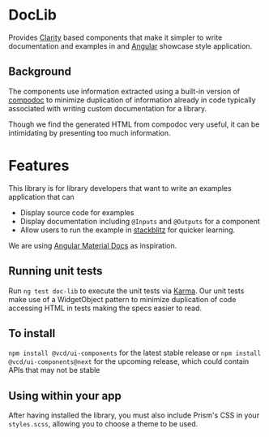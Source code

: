 # DocLib

Provides [Clarity](https://clarity.design/) based components that make it simpler to write documentation and examples in
and [Angular](https://angular.io/) showcase style application.

## Background

The components use information extracted using a built-in version of [compodoc](https://compodoc.app/) to minimize
duplication of information already in code typically associated with writing custom documentation for a library.

Though we find the generated HTML from compodoc very useful, it can be intimidating by presenting too much information.

# Features

This library is for library developers that want to write an examples application that can

-   Display source code for examples
-   Display documentation including `@Inputs` and `@Outputs` for a component
-   Allow users to run the example in [stackblitz](https://stackblitz.com/) for quicker learning.

We are using [Angular Material Docs](https://material.angular.io/components) as inspiration.

## Running unit tests

Run `ng test doc-lib` to execute the unit tests via [Karma](https://karma-runner.github.io). Our unit tests make use
of a WidgetObject pattern to minimize duplication of code accessing HTML in tests making the specs easier to read.

## To install

`npm install @vcd/ui-components` for the latest stable release or
`npm install @vcd/ui-components@next` for the upcoming release, which could contain APIs that may not be stable

## Using within your app

After having installed the library, you must also include Prism's CSS in your `styles.scss`, allowing you to choose
a theme to be used.
